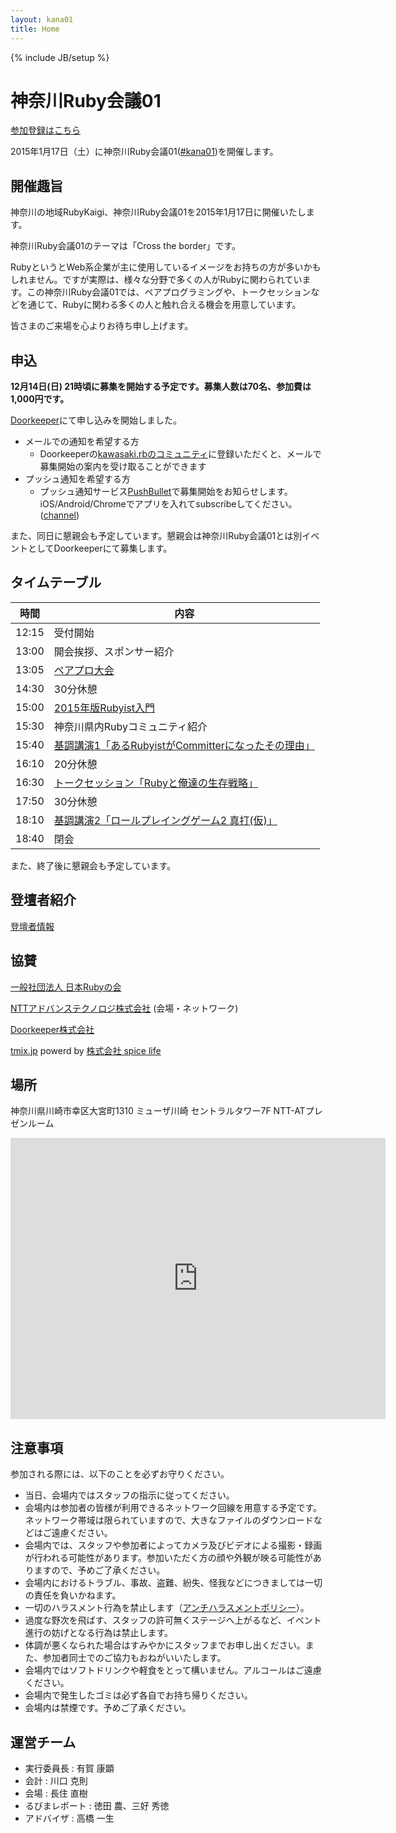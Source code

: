 ```yaml
---
layout: kana01
title: Home
---
```

{% include JB/setup %}

# 神奈川Ruby会議01

<a href="http://kawasakirb.doorkeeper.jp/events/18639" class="submit_button">参加登録はこちら</a>

2015年1月17日（土）に神奈川Ruby会議01([#kana01](https://twitter.com/search?f=realtime&q=%23kana01))を開催します。

## 開催趣旨

神奈川の地域RubyKaigi、神奈川Ruby会議01を2015年1月17日に開催いたします。

神奈川Ruby会議01のテーマは「Cross the border」です。

RubyというとWeb系企業が主に使用しているイメージをお持ちの方が多いかもしれません。ですが実際は、様々な分野で多くの人がRubyに関わられています。この神奈川Ruby会議01では、ペアプログラミングや、トークセッションなどを通じて、Rubyに関わる多くの人と触れ合える機会を用意しています。

皆さまのご来場を心よりお待ち申し上げます。

## 申込

__12月14日(日) 21時頃に募集を開始する予定です。募集人数は70名、参加費は1,000円です。__

[Doorkeeper](http://kawasakirb.doorkeeper.jp/events/18639)にて申し込みを開始しました。


- メールでの通知を希望する方
  - Doorkeeperの[kawasaki.rbのコミュニティ](http://kawasakirb.doorkeeper.jp/)に登録いただくと、メールで募集開始の案内を受け取ることができます
- プッシュ通知を希望する方
  - プッシュ通知サービス[PushBullet](https://www.pushbullet.com/)で募集開始をお知らせします。iOS/Android/Chromeでアプリを入れてsubscribeしてください。([channel](https://www.pushbullet.com/channel?tag=kanagawaruby))

<a class="pushbullet-subscribe-widget" data-channel="kanagawaruby" data-widget="button" data-size="small"></a>
<script type="text/javascript">(function(){var a=document.createElement('script');a.type='text/javascript';a.async=true;a.src='https://widget.pushbullet.com/embed.js';var b=document.getElementsByTagName('script')[0];b.parentNode.insertBefore(a,b);})();</script>

また、同日に懇親会も予定しています。懇親会は神奈川Ruby会議01とは別イベントとしてDoorkeeperにて募集します。

## タイムテーブル

|時間|内容|
|---|---|
|12:15|受付開始|
|13:00|開会挨拶、スポンサー紹介|
|13:05|[ペアプロ大会](contents/02_pair_programing.html)|
|14:30|30分休憩|
|15:00|[2015年版Rubyist入門](contents/04_how_to_be_a_rubyist_2015.html)|
|15:30|神奈川県内Rubyコミュニティ紹介|
|15:40|[基調講演1「あるRubyistがCommitterになったその理由」](contents/06_keynote1.html)|
|16:10|20分休憩|
|16:30|[トークセッション「Rubyと俺達の生存戦略」](contents/08_talk_session.html)|
|17:50|30分休憩|
|18:10|[基調講演2「ロールプレイングゲーム2 真打(仮)」](contents/10_keynote2.html)|
|18:40|閉会|


また、終了後に懇親会も予定しています。

## 登壇者紹介

[登壇者情報](profiles.html)

## 協賛

[一般社団法人 日本Rubyの会](http://ruby-no-kai.org/)

[NTTアドバンステクノロジ株式会社](http://www.ntt-at.co.jp/) (会場・ネットワーク)

[Doorkeeper株式会社](http://www.doorkeeper.jp/)

[tmix.jp](http://tmix.jp/) powerd by [株式会社 spice life](http://spicelife.jp/)

## 場所

神奈川県川崎市幸区大宮町1310 ミューザ川崎 セントラルタワー7F NTT-ATプレゼンルーム

<div class="ggmap">
  <iframe src="https://www.google.com/maps/embed?pb=!1m14!1m8!1m3!1d3246.9198213226173!2d139.69482635!3d35.530979!3m2!1i1024!2i768!4f13.1!3m3!1m2!1s0x6018609f1fb21e4f%3A0x71354a4d3e55903e!2z44CSMjEyLTAwMTQg56We5aWI5bed55yM5bed5bSO5biC5bm45Yy65aSn5a6u55S677yR77yT77yR77yQIOODn-ODpeODvOOCtuW3neW0juOCu-ODs-ODiOODqeODq-OCv-ODr-ODvA!5e0!3m2!1sja!2sjp!4v1411054749334" width="600" height="450" frameborder="0" style="border:0"></iframe>
</div>

## 注意事項

参加される際には、以下のことを必ずお守りください。

- 当日、会場内ではスタッフの指示に従ってください。
- 会場内は参加者の皆様が利用できるネットワーク回線を用意する予定です。ネットワーク帯域は限られていますので、大きなファイルのダウンロードなどはご遠慮ください。
- 会場内では、スタッフや参加者によってカメラ及びビデオによる撮影・録画が行われる可能性があります。参加いただく方の顔や外観が映る可能性がありますので、予めご了承ください。
- 会場内におけるトラブル、事故、盗難、紛失、怪我などにつきましては一切の責任を負いかねます。
- 一切のハラスメント行為を禁止します（[アンチハラスメントポリシー](anti_harassment.html)）。
- 過度な野次を飛ばす、スタッフの許可無くステージへ上がるなど、イベント進行の妨げとなる行為は禁止します。
- 体調が悪くなられた場合はすみやかにスタッフまでお申し出ください。また、参加者同士でのご協力もおねがいいたします。
- 会場内ではソフトドリンクや軽食をとって構いません。アルコールはご遠慮ください。
- 会場内で発生したゴミは必ず各自でお持ち帰りください。
- 会場内は禁煙です。予めご了承ください。

## 運営チーム

- 実行委員長 : 有賀 康顕
- 会計 : 川口 克則
- 会場 : 長住 直樹
- るびまレポート : 徳田 農、三好 秀徳
- アドバイザ : 高橋 一生


